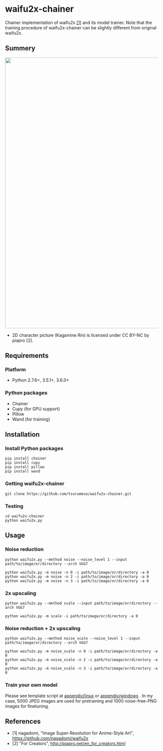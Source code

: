 # waifu2x-chainer

Chainer implementation of waifu2x [[1]](https://github.com/nagadomi/waifu2x) and its model trainer.
Note that the training procedure of waifu2x-chainer can be slightly different from original waifu2x.

## Summery

<img src="https://raw.githubusercontent.com/tsurumeso/waifu2x-chainer/master/images/summery.png" width="886">

- 2D character picture (Kagamine Rin) is licensed under CC BY-NC by piapro [2].

## Requirements

### Platform
  - Python 2.7.6+, 3.5.1+, 3.6.0+

### Python packages
  - Chainer
  - Cupy (for GPU support)
  - Pillow
  - Wand (for training)

## Installation

### Install Python packages
```
pip install chainer
pip install cupy
pip install pillow
pip install wand
```

### Getting waifu2x-chainer
```
git clone https://github.com/tsurumeso/waifu2x-chainer.git
```

### Testing
```
cd waifu2x-chainer
python waifu2x.py
```

## Usage

### Noise reduction
```
python waifu2x.py --method noise --noise_level 1 --input path/to/image/or/directory --arch VGG7

python waifu2x.py -m noise -n 0 -i path/to/image/or/directory -a 0
python waifu2x.py -m noise -n 2 -i path/to/image/or/directory -a 0
python waifu2x.py -m noise -n 3 -i path/to/image/or/directory -a 0
```

### 2x upscaling
```
python waifu2x.py --method scale --input path/to/image/or/directory --arch VGG7

python waifu2x.py -m scale -i path/to/image/or/directory -a 0
```

### Noise reduction + 2x upscaling
```
python waifu2x.py --method noise_scale --noise_level 1 --input path/to/image/or/directory --arch VGG7

python waifu2x.py -m noise_scale -n 0 -i path/to/image/or/directory -a 0
python waifu2x.py -m noise_scale -n 2 -i path/to/image/or/directory -a 0
python waifu2x.py -m noise_scale -n 3 -i path/to/image/or/directory -a 0
```

### Train your own model

Please see template script at
<a href="https://github.com/tsurumeso/waifu2x-chainer/tree/master/appendix/linux">appendix/linux</a>
or
<a href="https://github.com/tsurumeso/waifu2x-chainer/tree/master/appendix/windows">appendix/windows</a>
. In my case, 5000 JPEG images are used for pretraining and 1000 noise-free-PNG images for finetuning.

## References

- [1] nagadomi, "Image Super-Resolution for Anime-Style Art", https://github.com/nagadomi/waifu2x
- [2] "For Creators", http://piapro.net/en_for_creators.html
